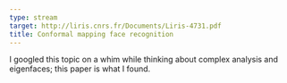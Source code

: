 ```yaml
---
type: stream
target: http://liris.cnrs.fr/Documents/Liris-4731.pdf
title: Conformal mapping face recognition
---
```


I googled this topic on a whim while thinking about complex analysis and eigenfaces; this paper is what I found.